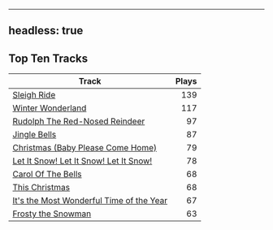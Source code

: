 
---
headless: true
---

## Top Ten Tracks

| Track | Plays |
| --- |  ---: |
|[Sleigh Ride](/songs/sleigh-ride)| 139|
|[Winter Wonderland](/songs/winter-wonderland)| 117|
|[Rudolph The Red-Nosed Reindeer](/songs/rudolph-the-red-nosed-reindeer)| 97|
|[Jingle Bells](/songs/jingle-bells)| 87|
|[Christmas (Baby Please Come Home)](/songs/christmas-baby-please-come-home)| 79|
|[Let It Snow! Let It Snow! Let It Snow!](/songs/let-it-snow-let-it-snow-let-it-snow)| 78|
|[Carol Of The Bells](/songs/carol-of-the-bells)| 68|
|[This Christmas](/songs/this-christmas)| 68|
|[It's the Most Wonderful Time of the Year](/songs/its-the-most-wonderful-time-of-the-year)| 67|
|[Frosty the Snowman](/songs/frosty-the-snowman)| 63|
